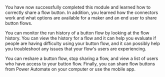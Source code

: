 You have now successfully completed this module and learned how to
correctly share a flow button. In addition, you 
learned how the connectors work and what options are available 
for a maker and an end user to share button flows.

You can monitor the run history of a button flow by looking at 
the flow history. You can view the history for a flow and it can 
help you evaluate if people are having difficulty using your button 
flow, and it can possibly help you troubleshoot any issues that 
your flow's users are experiencing.

You can reshare a button flow, stop sharing a flow, and view a list
of users who have access to your button flow. Finally, you can share flow 
buttons from Power Automate on your computer or use the mobile app.
